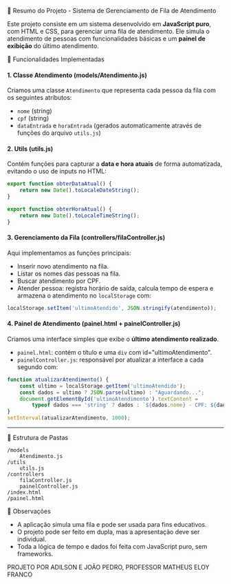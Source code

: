 

🧾 Resumo do Projeto - Sistema de Gerenciamento de Fila de Atendimento

Este projeto consiste em um sistema desenvolvido em **JavaScript puro**, com HTML e CSS, para gerenciar uma fila de atendimento. Ele simula o atendimento de pessoas com funcionalidades básicas e um **painel de exibição** do último atendimento.

🎯 Funcionalidades Implementadas

#### 1. **Classe Atendimento (models/Atendimento.js)**

Criamos uma classe `Atendimento` que representa cada pessoa da fila com os seguintes atributos:

* `nome` (string)
* `cpf` (string)
* `dataEntrada` e `horaEntrada` (gerados automaticamente através de funções do arquivo `utils.js`)

#### 2. **Utils (utils.js)**

Contém funções para capturar a **data e hora atuais** de forma automatizada, evitando o uso de inputs no HTML:

```js
export function obterDataAtual() {
    return new Date().toLocaleDateString();
}

export function obterHoraAtual() {
    return new Date().toLocaleTimeString();
}
```

#### 3. **Gerenciamento da Fila (controllers/filaController.js)**

Aqui implementamos as funções principais:

* Inserir novo atendimento na fila.
* Listar os nomes das pessoas na fila.
* Buscar atendimento por CPF.
* Atender pessoa: registra horário de saída, calcula tempo de espera e armazena o atendimento no `localStorage` com:

```js
localStorage.setItem('ultimoAtendido', JSON.stringify(atendimento));
```

#### 4. **Painel de Atendimento (painel.html + painelController.js)**

Criamos uma interface simples que exibe o **último atendimento realizado**.

* `painel.html`: contém o título e uma `div` com id="ultimoAtendimento".
* `painelController.js`: responsável por atualizar a interface a cada segundo com:

```js
function atualizarAtendimento() {
    const ultimo = localStorage.getItem('ultimoAtendido');
    const dados = ultimo ? JSON.parse(ultimo) : "Aguardando...";
    document.getElementById('ultimoAtendimento').textContent = 
        typeof dados === 'string' ? dados : `${dados.nome} - CPF: ${dados.cpf} - Entrada: ${dados.dataEntrada} ${dados.horaEntrada}`;
}
setInterval(atualizarAtendimento, 1000);
```

---

 📁 Estrutura de Pastas

```
/models
    Atendimento.js
/utils
    utils.js
/controllers
    filaController.js
    painelController.js
/index.html
/painel.html
```







 🧠 Observações

* A aplicação simula uma fila e pode ser usada para fins educativos.
* O projeto pode ser feito em dupla, mas a apresentação deve ser individual.
* Toda a lógica de tempo e dados foi feita com JavaScript puro, sem frameworks.

PROJETO POR ADILSON E JOÃO PEDRO, PROFESSOR MATHEUS ELOY FRANCO

